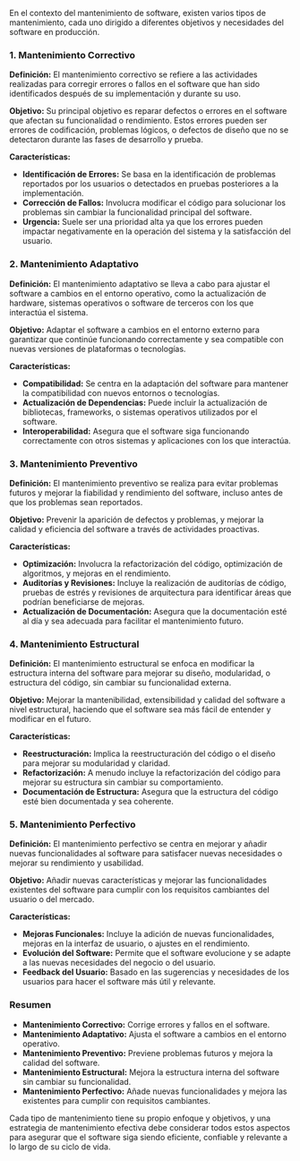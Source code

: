 En el contexto del mantenimiento de software, existen varios tipos de mantenimiento, cada uno dirigido a diferentes objetivos y necesidades del software en producción.

### 1. Mantenimiento Correctivo

**Definición:** El mantenimiento correctivo se refiere a las actividades realizadas para corregir errores o fallos en el software que han sido identificados después de su implementación y durante su uso.

**Objetivo:** Su principal objetivo es reparar defectos o errores en el software que afectan su funcionalidad o rendimiento. Estos errores pueden ser errores de codificación, problemas lógicos, o defectos de diseño que no se detectaron durante las fases de desarrollo y prueba.

**Características:**
- **Identificación de Errores:** Se basa en la identificación de problemas reportados por los usuarios o detectados en pruebas posteriores a la implementación.
- **Corrección de Fallos:** Involucra modificar el código para solucionar los problemas sin cambiar la funcionalidad principal del software.
- **Urgencia:** Suele ser una prioridad alta ya que los errores pueden impactar negativamente en la operación del sistema y la satisfacción del usuario.

### 2. Mantenimiento Adaptativo

**Definición:** El mantenimiento adaptativo se lleva a cabo para ajustar el software a cambios en el entorno operativo, como la actualización de hardware, sistemas operativos o software de terceros con los que interactúa el sistema.

**Objetivo:** Adaptar el software a cambios en el entorno externo para garantizar que continúe funcionando correctamente y sea compatible con nuevas versiones de plataformas o tecnologías.

**Características:**
- **Compatibilidad:** Se centra en la adaptación del software para mantener la compatibilidad con nuevos entornos o tecnologías.
- **Actualización de Dependencias:** Puede incluir la actualización de bibliotecas, frameworks, o sistemas operativos utilizados por el software.
- **Interoperabilidad:** Asegura que el software siga funcionando correctamente con otros sistemas y aplicaciones con los que interactúa.

### 3. Mantenimiento Preventivo

**Definición:** El mantenimiento preventivo se realiza para evitar problemas futuros y mejorar la fiabilidad y rendimiento del software, incluso antes de que los problemas sean reportados.

**Objetivo:** Prevenir la aparición de defectos y problemas, y mejorar la calidad y eficiencia del software a través de actividades proactivas.

**Características:**
- **Optimización:** Involucra la refactorización del código, optimización de algoritmos, y mejoras en el rendimiento.
- **Auditorías y Revisiones:** Incluye la realización de auditorías de código, pruebas de estrés y revisiones de arquitectura para identificar áreas que podrían beneficiarse de mejoras.
- **Actualización de Documentación:** Asegura que la documentación esté al día y sea adecuada para facilitar el mantenimiento futuro.

### 4. Mantenimiento Estructural

**Definición:** El mantenimiento estructural se enfoca en modificar la estructura interna del software para mejorar su diseño, modularidad, o estructura del código, sin cambiar su funcionalidad externa.

**Objetivo:** Mejorar la mantenibilidad, extensibilidad y calidad del software a nivel estructural, haciendo que el software sea más fácil de entender y modificar en el futuro.

**Características:**
- **Reestructuración:** Implica la reestructuración del código o el diseño para mejorar su modularidad y claridad.
- **Refactorización:** A menudo incluye la refactorización del código para mejorar su estructura sin cambiar su comportamiento.
- **Documentación de Estructura:** Asegura que la estructura del código esté bien documentada y sea coherente.

### 5. Mantenimiento Perfectivo

**Definición:** El mantenimiento perfectivo se centra en mejorar y añadir nuevas funcionalidades al software para satisfacer nuevas necesidades o mejorar su rendimiento y usabilidad.

**Objetivo:** Añadir nuevas características y mejorar las funcionalidades existentes del software para cumplir con los requisitos cambiantes del usuario o del mercado.

**Características:**
- **Mejoras Funcionales:** Incluye la adición de nuevas funcionalidades, mejoras en la interfaz de usuario, o ajustes en el rendimiento.
- **Evolución del Software:** Permite que el software evolucione y se adapte a las nuevas necesidades del negocio o del usuario.
- **Feedback del Usuario:** Basado en las sugerencias y necesidades de los usuarios para hacer el software más útil y relevante.

### Resumen

- **Mantenimiento Correctivo:** Corrige errores y fallos en el software.
- **Mantenimiento Adaptativo:** Ajusta el software a cambios en el entorno operativo.
- **Mantenimiento Preventivo:** Previene problemas futuros y mejora la calidad del software.
- **Mantenimiento Estructural:** Mejora la estructura interna del software sin cambiar su funcionalidad.
- **Mantenimiento Perfectivo:** Añade nuevas funcionalidades y mejora las existentes para cumplir con requisitos cambiantes.

Cada tipo de mantenimiento tiene su propio enfoque y objetivos, y una estrategia de mantenimiento efectiva debe considerar todos estos aspectos para asegurar que el software siga siendo eficiente, confiable y relevante a lo largo de su ciclo de vida.